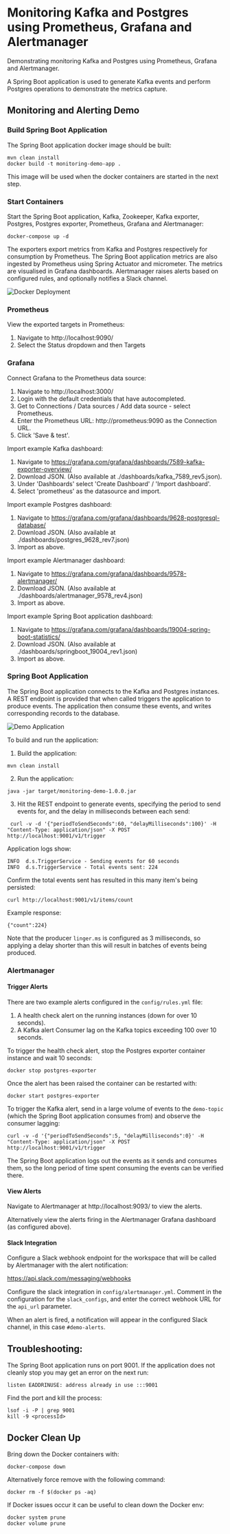 # Monitoring Kafka and Postgres using Prometheus, Grafana and Alertmanager

Demonstrating monitoring Kafka and Postgres using Prometheus, Grafana and Alertmanager.

A Spring Boot application is used to generate Kafka events and perform Postgres operations to demonstrate the metrics capture.

## Monitoring and Alerting Demo

### Build Spring Boot Application

The Spring Boot application docker image should be built:
```
mvn clean install
docker build -t monitoring-demo-app .
```

This image will be used when the docker containers are started in the next step.

### Start Containers

Start the Spring Boot application, Kafka, Zookeeper, Kafka exporter, Postgres, Postgres exporter, Prometheus, Grafana and Alertmanager:

```
docker-compose up -d
```

The exporters export metrics from Kafka and Postgres respectively for consumption by Prometheus.  The Spring Boot application metrics are also ingested by Prometheus using Spring Actuator and micrometer.  The metrics are visualised in Grafana dashboards.  Alertmanager raises alerts based on configured rules, and optionally notifies a Slack channel.

![Docker Deployment](docker-deployment.png)

### Prometheus

View the exported targets in Prometheus:

1) Navigate to http://localhost:9090/
2) Select the Status dropdown and then Targets

### Grafana

Connect Grafana to the Prometheus data source:

1) Navigate to http://localhost:3000/
2) Login with the default credentials that have autocompleted.
3) Get to Connections / Data sources / Add data source - select Prometheus.
4) Enter the Prometheus URL: http://prometheus:9090 as the Connection URL.
5) Click 'Save & test'.

Import example Kafka dashboard:

1) Navigate to https://grafana.com/grafana/dashboards/7589-kafka-exporter-overview/
2) Download JSON.  (Also available at ./dashboards/kafka_7589_rev5.json).
3) Under 'Dashboards' select 'Create Dashboard' / 'Import dashboard'.
4) Select 'prometheus' as the datasource and import.

Import example Postgres dashboard:

1) Navigate to https://grafana.com/grafana/dashboards/9628-postgresql-database/
2) Download JSON.  (Also available at ./dashboards/postgres_9628_rev7.json)
3) Import as above.

Import example Alertmanager dashboard:

1) Navigate to https://grafana.com/grafana/dashboards/9578-alertmanager/
2) Download JSON.  (Also available at ./dashboards/alertmanager_9578_rev4.json)
3) Import as above.

Import example Spring Boot application dashboard:

1) Navigate to https://grafana.com/grafana/dashboards/19004-spring-boot-statistics/
2) Download JSON.  (Also available at ./dashboards/springboot_19004_rev1.json)
3) Import as above.

### Spring Boot Application

The Spring Boot application connects to the Kafka and Postgres instances.  A REST endpoint is provided that when called triggers the application to produce events.  The application then consume these events, and writes corresponding records to the database.

![Demo Application](monitoring-demo.png)

To build and run the application:

1) Build the application:
```
mvn clean install
```
2) Run the application:
```
java -jar target/monitoring-demo-1.0.0.jar
```
3) Hit the REST endpoint to generate events, specifying the period to send events for, and the delay in milliseconds between each send:
```
 curl -v -d '{"periodToSendSeconds":60, "delayMilliseconds":100}' -H "Content-Type: application/json" -X POST http://localhost:9001/v1/trigger
``` 

Application logs show:
```
INFO  d.s.TriggerService - Sending events for 60 seconds
INFO  d.s.TriggerService - Total events sent: 224
```

Confirm the total events sent has resulted in this many item's being persisted:
```
curl http://localhost:9001/v1/items/count
```
Example response:
```
{"count":224}
```

Note that the producer `linger.ms` is configured as 3 milliseconds, so applying a delay shorter than this will result in batches of events being produced.

### Alertmanager

#### Trigger Alerts
There are two example alerts configured in the `config/rules.yml` file:

1) A health check alert on the running instances (down for over 10 seconds).
2) A Kafka alert Consumer lag on the Kafka topics exceeding 100 over 10 seconds.

To trigger the health check alert, stop the Postgres exporter container instance and wait 10 seconds:
```
docker stop postgres-exporter
```
Once the alert has been raised the container can be restarted with:
```
docker start postgres-exporter
```

To trigger the Kafka alert, send in a large volume of events to the `demo-topic` (which the Spring Boot application consumes from) and observe the consumer lagging:
```
curl -v -d '{"periodToSendSeconds":5, "delayMilliseconds":0}' -H "Content-Type: application/json" -X POST http://localhost:9001/v1/trigger
```

The Spring Boot application logs out the events as it sends and consumes them, so the long period of time spent consuming the events can be verified there.

#### View Alerts

Navigate to Alertmanager at http://localhost:9093/ to view the alerts.

Alternatively view the alerts firing in the Alertmanager Grafana dashboard (as configured above).

#### Slack Integration

Configure a Slack webhook endpoint for the workspace that will be called by Alertmanager with the alert notification:

https://api.slack.com/messaging/webhooks

Configure the slack integration in `config/alertmanager.yml`.  Comment in the configuration for the `slack_configs`, and enter the correct webhook URL for the `api_url` parameter.

When an alert is fired, a notification will appear in the configured Slack channel, in this case `#demo-alerts`. 

## Troubleshooting:

The Spring Boot application runs on port 9001.  If the application does not cleanly stop you may get an error on the next run:

```
listen EADDRINUSE: address already in use :::9001
```

Find the port and kill the process:
```
lsof -i -P | grep 9001
kill -9 <processId>
```

## Docker Clean Up

Bring down the Docker containers with:
```
docker-compose down
```

Alternatively force remove with the following command:
```
docker rm -f $(docker ps -aq)
```

If Docker issues occur it can be useful to clean down the Docker env:
```
docker system prune
docker volume prune
```
